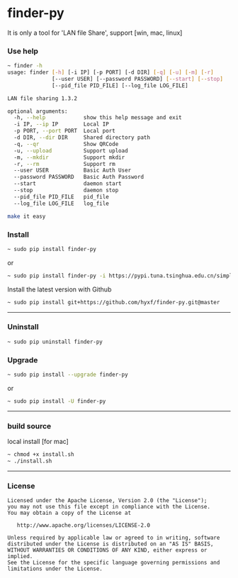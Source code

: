 finder-py
=======

It is only a tool for 'LAN file Share', support [win, mac, linux]

### Use help

~~~bash
~ finder -h
usage: finder [-h] [-i IP] [-p PORT] [-d DIR] [-q] [-u] [-m] [-r]
              [--user USER] [--password PASSWORD] [--start] [--stop]
              [--pid_file PID_FILE] [--log_file LOG_FILE]

LAN file sharing 1.3.2

optional arguments:
  -h, --help            show this help message and exit
  -i IP, --ip IP        Local IP
  -p PORT, --port PORT  Local port
  -d DIR, --dir DIR     Shared directory path
  -q, --qr              Show QRCode
  -u, --upload          Support upload
  -m, --mkdir           Support mkdir
  -r, --rm              Support rm
  --user USER           Basic Auth User
  --password PASSWORD   Basic Auth Password
  --start               daemon start
  --stop                daemon stop
  --pid_file PID_FILE   pid_file
  --log_file LOG_FILE   log_file

make it easy
~~~

### Install

~~~bash
~ sudo pip install finder-py
~~~

or 

~~~bash
~ sudo pip install finder-py -i https://pypi.tuna.tsinghua.edu.cn/simple/
~~~

Install the latest version with Github

~~~bash
~ sudo pip install git+https://github.com/hyxf/finder-py.git@master
~~~

---------

### Uninstall

~~~bash
~ sudo pip uninstall finder-py
~~~

### Upgrade

~~~bash
~ sudo pip install --upgrade finder-py
~~~

or

~~~bash
~ sudo pip install -U finder-py
~~~

--------------------

### build source

local install [for mac]

~~~bash
~ chmod +x install.sh
~ ./install.sh
~~~


----------------------

### License


    Licensed under the Apache License, Version 2.0 (the "License");
    you may not use this file except in compliance with the License.
    You may obtain a copy of the License at

       http://www.apache.org/licenses/LICENSE-2.0

    Unless required by applicable law or agreed to in writing, software
    distributed under the License is distributed on an "AS IS" BASIS,
    WITHOUT WARRANTIES OR CONDITIONS OF ANY KIND, either express or implied.
    See the License for the specific language governing permissions and
    limitations under the License.
